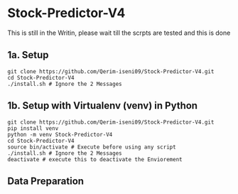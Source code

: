 # Stock-Predictor-V4

This is still in the Writin, please wait till the scrpts are tested and this is done

## 1a. Setup
```
git clone https://github.com/Qerim-iseni09/Stock-Predictor-V4.git
cd Stock-Predictor-V4
./install.sh # Ignore the 2 Messages
```

## 1b. Setup with Virtualenv (venv) in Python
```
git clone https://github.com/Qerim-iseni09/Stock-Predictor-V4.git
pip install venv
python -m venv Stock-Predictor-V4
cd Stock-Predictor-V4
source bin/activate # Execute before using any script
./install.sh # Ignore the 2 Messages
deactivate # execute this to deactivate the Enviorement
```

## Data Preparation
